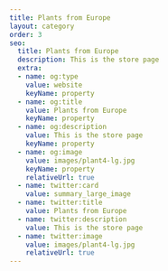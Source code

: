 ```yaml
---
title: Plants from Europe
layout: category
order: 3
seo:
  title: Plants from Europe
  description: This is the store page
  extra:
  - name: og:type
    value: website
    keyName: property
  - name: og:title
    value: Plants from Europe
    keyName: property
  - name: og:description
    value: This is the store page
    keyName: property
  - name: og:image
    value: images/plant4-lg.jpg
    keyName: property
    relativeUrl: true
  - name: twitter:card
    value: summary_large_image
  - name: twitter:title
    value: Plants from Europe
  - name: twitter:description
    value: This is the store page
  - name: twitter:image
    value: images/plant4-lg.jpg
    relativeUrl: true
---
```


